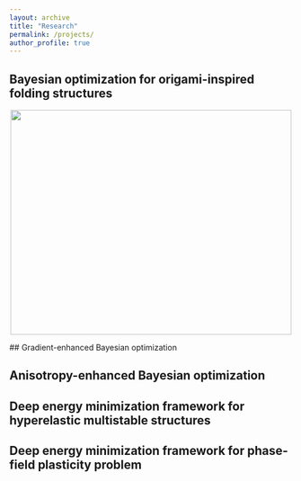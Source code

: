 ```yaml
---
layout: archive
title: "Research"
permalink: /projects/
author_profile: true
---
```


## Bayesian optimization for origami-inspired folding structures
<p align="center">
  <img src="https://Sourabh-Shende.github.io/Figures/GPBO_1D_wo_der_iter_8.pdf?raw=true" width="500" height="400">
</p>
## Gradient-enhanced Bayesian optimization

## Anisotropy-enhanced Bayesian optimization

## Deep energy minimization framework for hyperelastic multistable structures

## Deep energy minimization framework for phase-field plasticity problem
